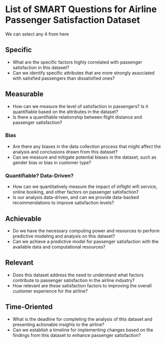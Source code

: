 # List of SMART Questions for Airline Passenger Satisfaction Dataset 

We can select any 4 from here

## Specific
- What are the specific factors highly correlated with passenger satisfaction in this dataset?
- Can we identify specific attributes that are more strongly associated with satisfied passengers than dissatisfied ones?

## Measurable
- How can we measure the level of satisfaction in passengers? Is it quantifiable based on the attributes in the dataset?
- Is there a quantifiable relationship between flight distance and passenger satisfaction?

### Bias
- Are there any biases in the data collection process that might affect the analysis and conclusions drawn from this dataset?
- Can we measure and mitigate potential biases in the dataset, such as gender bias or bias in customer type?

### Quantifiable? Data-Driven?
- How can we quantitatively measure the impact of inflight wifi service, online booking, and other factors on passenger satisfaction?
- Is our analysis data-driven, and can we provide data-backed recommendations to improve satisfaction levels?

## Achievable
- Do we have the necessary computing power and resources to perform predictive modeling and analysis on this dataset?
- Can we achieve a predictive model for passenger satisfaction with the available data and computational resources?

## Relevant
- Does this dataset address the need to understand what factors contribute to passenger satisfaction in the airline industry?
- How relevant are these satisfaction factors to improving the overall customer experience for the airline?

## Time-Oriented
- What is the deadline for completing the analysis of this dataset and presenting actionable insights to the airline?
- Can we establish a timeline for implementing changes based on the findings from this dataset to enhance passenger satisfaction?

